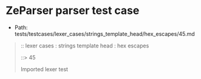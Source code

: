 # ZeParser parser test case

- Path: tests/testcases/lexer_cases/strings_template_head/hex_escapes/45.md

> :: lexer cases : strings template head : hex escapes
>
> ::> 45
>
> Imported lexer test
>
> <template head> incomplete hex at eol/eof

## FAIL

## Input

`````js
`\xE
`````

## Output

_Note: the whole output block is auto-generated. Manual changes will be overwritten!_

Below follow outputs in four parsing modes: sloppy mode, strict mode script goal, module goal, web compat mode (always sloppy).

Note that the output parts are auto-generated by the test runner to reflect actual result.

### Sloppy mode

Parsed with script goal and as if the code did not start with strict mode header.

`````
throws: Tokenizer error!
    Not enough of input left to create valid hex escape

`\xE
^------- error
`````

### Strict mode

Parsed with script goal but as if it was starting with `"use strict"` at the top.

_Output same as sloppy mode._

### Module goal

Parsed with the module goal.

_Output same as sloppy mode._

### Web compat mode

Parsed in sloppy script mode but with the web compat flag enabled.

_Output same as sloppy mode._
